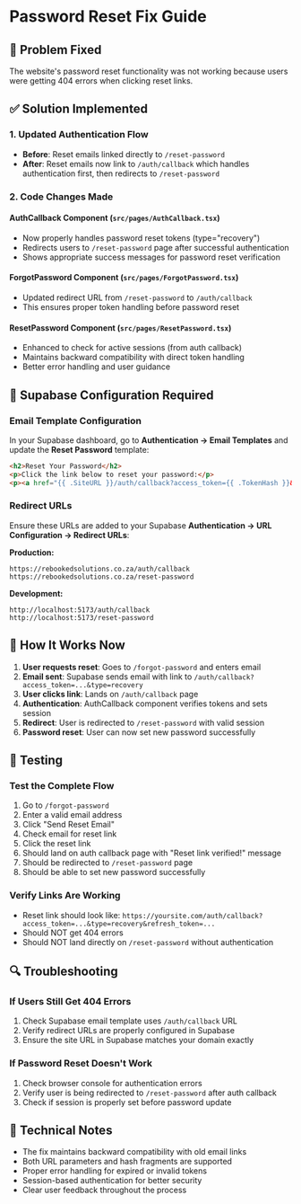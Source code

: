 # Password Reset Fix Guide

## 🚨 Problem Fixed
The website's password reset functionality was not working because users were getting 404 errors when clicking reset links.

## ✅ Solution Implemented

### 1. Updated Authentication Flow
- **Before**: Reset emails linked directly to `/reset-password`
- **After**: Reset emails now link to `/auth/callback` which handles authentication first, then redirects to `/reset-password`

### 2. Code Changes Made

#### AuthCallback Component (`src/pages/AuthCallback.tsx`)
- Now properly handles password reset tokens (type="recovery")
- Redirects users to `/reset-password` page after successful authentication
- Shows appropriate success messages for password reset verification

#### ForgotPassword Component (`src/pages/ForgotPassword.tsx`)
- Updated redirect URL from `/reset-password` to `/auth/callback`
- This ensures proper token handling before password reset

#### ResetPassword Component (`src/pages/ResetPassword.tsx`)
- Enhanced to check for active sessions (from auth callback)
- Maintains backward compatibility with direct token handling
- Better error handling and user guidance

## 🔧 Supabase Configuration Required

### Email Template Configuration
In your Supabase dashboard, go to **Authentication → Email Templates** and update the **Reset Password** template:

```html
<h2>Reset Your Password</h2>
<p>Click the link below to reset your password:</p>
<p><a href="{{ .SiteURL }}/auth/callback?access_token={{ .TokenHash }}&type=recovery&refresh_token={{ .RefreshTokenHash }}">Reset Password</a></p>
```

### Redirect URLs
Ensure these URLs are added to your Supabase **Authentication → URL Configuration → Redirect URLs**:

**Production:**
```
https://rebookedsolutions.co.za/auth/callback
https://rebookedsolutions.co.za/reset-password
```

**Development:**
```
http://localhost:5173/auth/callback
http://localhost:5173/reset-password
```

## 🔄 How It Works Now

1. **User requests reset**: Goes to `/forgot-password` and enters email
2. **Email sent**: Supabase sends email with link to `/auth/callback?access_token=...&type=recovery`
3. **User clicks link**: Lands on `/auth/callback` page
4. **Authentication**: AuthCallback component verifies tokens and sets session
5. **Redirect**: User is redirected to `/reset-password` with valid session
6. **Password reset**: User can now set new password successfully

## 🧪 Testing

### Test the Complete Flow
1. Go to `/forgot-password`
2. Enter a valid email address
3. Click "Send Reset Email"
4. Check email for reset link
5. Click the reset link
6. Should land on auth callback page with "Reset link verified!" message
7. Should be redirected to `/reset-password` page
8. Should be able to set new password successfully

### Verify Links Are Working
- Reset link should look like: `https://yoursite.com/auth/callback?access_token=...&type=recovery&refresh_token=...`
- Should NOT get 404 errors
- Should NOT land directly on `/reset-password` without authentication

## 🔍 Troubleshooting

### If Users Still Get 404 Errors
1. Check Supabase email template uses `/auth/callback` URL
2. Verify redirect URLs are properly configured in Supabase
3. Ensure the site URL in Supabase matches your domain exactly

### If Password Reset Doesn't Work
1. Check browser console for authentication errors
2. Verify user is being redirected to `/reset-password` after auth callback
3. Check if session is properly set before password update

## 📝 Technical Notes

- The fix maintains backward compatibility with old email links
- Both URL parameters and hash fragments are supported
- Proper error handling for expired or invalid tokens
- Session-based authentication for better security
- Clear user feedback throughout the process

